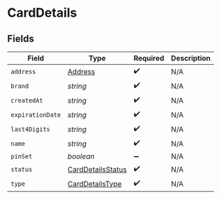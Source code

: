 # CardDetails


## Fields

| Field                                                         | Type                                                          | Required                                                      | Description                                                   |
| ------------------------------------------------------------- | ------------------------------------------------------------- | ------------------------------------------------------------- | ------------------------------------------------------------- |
| `address`                                                     | [Address](../../models/shared/address.md)                     | :heavy_check_mark:                                            | N/A                                                           |
| `brand`                                                       | *string*                                                      | :heavy_check_mark:                                            | N/A                                                           |
| `createdAt`                                                   | *string*                                                      | :heavy_check_mark:                                            | N/A                                                           |
| `expirationDate`                                              | *string*                                                      | :heavy_check_mark:                                            | N/A                                                           |
| `last4Digits`                                                 | *string*                                                      | :heavy_check_mark:                                            | N/A                                                           |
| `name`                                                        | *string*                                                      | :heavy_check_mark:                                            | N/A                                                           |
| `pinSet`                                                      | *boolean*                                                     | :heavy_minus_sign:                                            | N/A                                                           |
| `status`                                                      | [CardDetailsStatus](../../models/shared/carddetailsstatus.md) | :heavy_check_mark:                                            | N/A                                                           |
| `type`                                                        | [CardDetailsType](../../models/shared/carddetailstype.md)     | :heavy_check_mark:                                            | N/A                                                           |